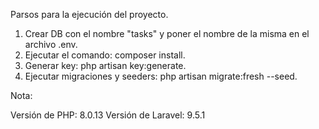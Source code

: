 Parsos para la ejecución del proyecto.

1. Crear DB con el nombre "tasks" y poner el nombre de la misma en el archivo .env.
2. Ejecutar el comando: composer install.
3. Generar key: php artisan key:generate.
4. Ejecutar migraciones y seeders: php artisan migrate:fresh --seed.

Nota:

Versión de PHP: 8.0.13
Versión de Laravel: 9.5.1
